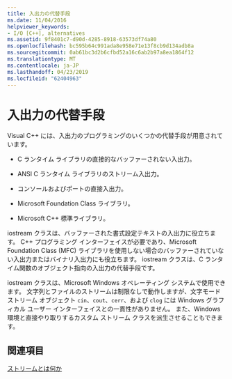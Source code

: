 ```yaml
---
title: 入出力の代替手段
ms.date: 11/04/2016
helpviewer_keywords:
- I/O [C++], alternatives
ms.assetid: 9f8401c7-d90d-4285-8918-63573df74a80
ms.openlocfilehash: bc595b64c991ada8e958e71e13f8cb9d134adb8a
ms.sourcegitcommit: 0ab61bc3d2b6cfbd52a16c6ab2b97a8ea1864f12
ms.translationtype: MT
ms.contentlocale: ja-JP
ms.lasthandoff: 04/23/2019
ms.locfileid: "62404963"
---
```

# <a name="inputoutput-alternatives"></a>入出力の代替手段

Visual C++ には、入出力のプログラミングのいくつかの代替手段が用意されています。

- C ランタイム ライブラリの直接的なバッファーされない入出力。

- ANSI C ランタイム ライブラリのストリーム入出力。

- コンソールおよびポートの直接入出力。

- Microsoft Foundation Class ライブラリ。

- Microsoft C++ 標準ライブラリ。

iostream クラスは、バッファーされた書式設定テキストの入出力に役立ちます。 C++ プログラミング インターフェイスが必要であり、Microsoft Foundation Class (MFC) ライブラリを使用しない場合のバッファーされていない入出力またはバイナリ入出力にも役立ちます。 iostream クラスは、C ランタイム関数のオブジェクト指向の入出力の代替手段です。

iostream クラスは、Microsoft Windows オペレーティング システムで使用できます。 文字列とファイルのストリームは制限なしで動作しますが、文字モード ストリーム オブジェクト `cin`、`cout`、`cerr`、および `clog` には Windows グラフィカル ユーザー インターフェイスとの一貫性がありません。 また、Windows 環境と直接やり取りするカスタム ストリーム クラスを派生させることもできます。

## <a name="see-also"></a>関連項目

[ストリームとは何か](../standard-library/what-a-stream-is.md)<br/>
